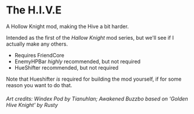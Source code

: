 # The H.I.V.E

A Hollow Knight mod, making the Hive a bit harder.

Intended as the first of the <i>Hallow Knight</i> mod series, but we'll see if I actually make any others.

- Requires FriendCore
- EnemyHPBar <i>highly</i> recommended, but not required
- HueShifter recommended, but not required

Note that Hueshifter <i>is</i> required for building the mod yourself, if for some reason you want to do that.

###### <i>Art credits: Windex Pod by Tianuhlan; Awakened Buzzbo based on 'Golden Hive Knight' by Rusty</i>
